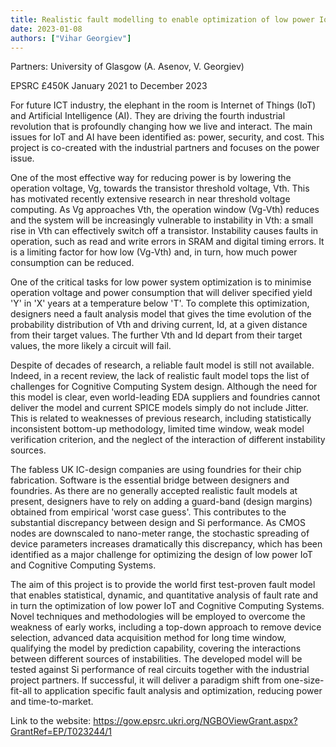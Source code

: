 ```yaml
---
title: Realistic fault modelling to enable optimization of low power IoT and Cognitive fault-tolerant computing systems
date: 2023-01-08
authors: ["Vihar Georgiev"]
---
```



Partners: University of Glasgow (A. Asenov, V. Georgiev)

EPSRC £450K January 2021 to December 2023


<!--more-->
For future ICT industry, the elephant in the room is Internet of Things (IoT) and Artificial Intelligence (AI). They are driving the fourth industrial revolution that is profoundly changing how we live and interact. The main issues for IoT and AI have been identified as: power, security, and cost. This project is co-created with the industrial partners and focuses on the power issue.

One of the most effective way for reducing power is by lowering the operation voltage, Vg, towards the transistor threshold voltage, Vth. This has motivated recently extensive research in near threshold voltage computing. As Vg approaches Vth, the operation window (Vg-Vth) reduces and the system will be increasingly vulnerable to instability in Vth: a small rise in Vth can effectively switch off a transistor. Instability causes faults in operation, such as read and write errors in SRAM and digital timing errors. It is a limiting factor for how low (Vg-Vth) and, in turn, how much power consumption can be reduced.

One of the critical tasks for low power system optimization is to minimise operation voltage and power consumption that will deliver specified yield 'Y' in 'X' years at a temperature below 'T'. To complete this optimization, designers need a fault analysis model that gives the time evolution of the probability distribution of Vth and driving current, Id, at a given distance from their target values. The further Vth and Id depart from their target values, the more likely a circuit will fail.

Despite of decades of research, a reliable fault model is still not available. Indeed, in a recent review, the lack of realistic fault model tops the list of challenges for Cognitive Computing System design. Although the need for this model is clear, even world-leading EDA suppliers and foundries cannot deliver the model and current SPICE models simply do not include Jitter. This is related to weaknesses of previous research, including statistically inconsistent bottom-up methodology, limited time window, weak model verification criterion, and the neglect of the interaction of different instability sources.

The fabless UK IC-design companies are using foundries for their chip fabrication. Software is the essential bridge between designers and foundries. As there are no generally accepted realistic fault models at present, designers have to rely on adding a guard-band (design margins) obtained from empirical 'worst case guess'. This contributes to the substantial discrepancy between design and Si performance. As CMOS nodes are downscaled to nano-meter range, the stochastic spreading of device parameters increases dramatically this discrepancy, which has been identified as a major challenge for optimizing the design of low power IoT and Cognitive Computing Systems.

The aim of this project is to provide the world first test-proven fault model that enables statistical, dynamic, and quantitative analysis of fault rate and in turn the optimization of low power IoT and Cognitive Computing Systems. Novel techniques and methodologies will be employed to overcome the weakness of early works, including a top-down approach to remove device selection, advanced data acquisition method for long time window, qualifying the model by prediction capability, covering the interactions between different sources of instabilities. The developed model will be tested against Si performance of real circuits together with the industrial project partners. If successful, it will deliver a paradigm shift from one-size-fit-all to application specific fault analysis and optimization, reducing power and time-to-market.

Link to the website:
https://gow.epsrc.ukri.org/NGBOViewGrant.aspx?GrantRef=EP/T023244/1